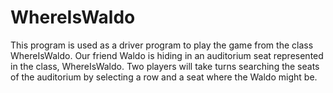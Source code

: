 # WhereIsWaldo

This program is used as a driver program to play the game from the class WhereIsWaldo. Our friend Waldo is hiding in an auditorium seat represented in the class, WhereIsWaldo. Two players will take turns searching the seats of the auditorium by selecting a row and a seat where the Waldo might be. 
